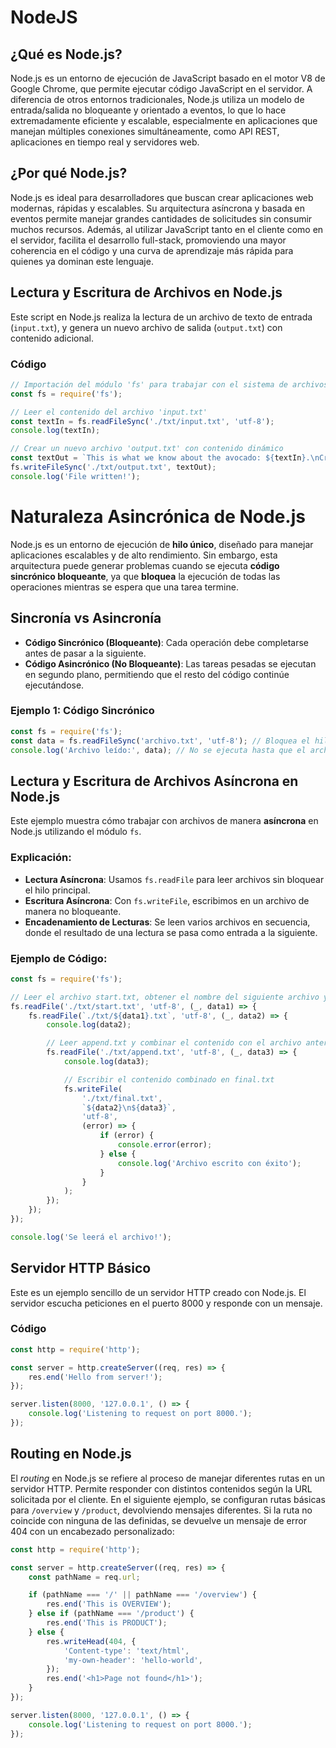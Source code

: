 # NodeJS

## ¿Qué es Node.js?

Node.js es un entorno de ejecución de JavaScript basado en el motor V8 de Google Chrome, que permite ejecutar código JavaScript en el servidor. A diferencia de otros entornos tradicionales, Node.js utiliza un modelo de entrada/salida no bloqueante y orientado a eventos, lo que lo hace extremadamente eficiente y escalable, especialmente en aplicaciones que manejan múltiples conexiones simultáneamente, como API REST, aplicaciones en tiempo real y servidores web.

## ¿Por qué Node.js?

Node.js es ideal para desarrolladores que buscan crear aplicaciones web modernas, rápidas y escalables. Su arquitectura asíncrona y basada en eventos permite manejar grandes cantidades de solicitudes sin consumir muchos recursos. Además, al utilizar JavaScript tanto en el cliente como en el servidor, facilita el desarrollo full-stack, promoviendo una mayor coherencia en el código y una curva de aprendizaje más rápida para quienes ya dominan este lenguaje.

## Lectura y Escritura de Archivos en Node.js

Este script en Node.js realiza la lectura de un archivo de texto de entrada (`input.txt`), y genera un nuevo archivo de salida (`output.txt`) con contenido adicional.

### Código

```javascript
// Importación del módulo 'fs' para trabajar con el sistema de archivos
const fs = require('fs');

// Leer el contenido del archivo 'input.txt'
const textIn = fs.readFileSync('./txt/input.txt', 'utf-8');
console.log(textIn);

// Crear un nuevo archivo 'output.txt' con contenido dinámico
const textOut = `This is what we know about the avocado: ${textIn}.\nCreated on ${Date.now()}`;
fs.writeFileSync('./txt/output.txt', textOut);
console.log('File written!');
```

# Naturaleza Asincrónica de Node.js

Node.js es un entorno de ejecución de **hilo único**, diseñado para manejar aplicaciones escalables y de alto rendimiento. Sin embargo, esta arquitectura puede generar problemas cuando se ejecuta **código sincrónico bloqueante**, ya que **bloquea** la ejecución de todas las operaciones mientras se espera que una tarea termine.

## Sincronía vs Asincronía

- **Código Sincrónico (Bloqueante)**: Cada operación debe completarse antes de pasar a la siguiente.
- **Código Asincrónico (No Bloqueante)**: Las tareas pesadas se ejecutan en segundo plano, permitiendo que el resto del código continúe ejecutándose.

### Ejemplo 1: Código Sincrónico

```js
const fs = require('fs');
const data = fs.readFileSync('archivo.txt', 'utf-8'); // Bloquea el hilo
console.log('Archivo leído:', data); // No se ejecuta hasta que el archivo es leído
```

## Lectura y Escritura de Archivos Asíncrona en Node.js

Este ejemplo muestra cómo trabajar con archivos de manera **asíncrona** en Node.js utilizando el módulo `fs`.

### Explicación:

- **Lectura Asíncrona**: Usamos `fs.readFile` para leer archivos sin bloquear el hilo principal.
- **Escritura Asíncrona**: Con `fs.writeFile`, escribimos en un archivo de manera no bloqueante.
- **Encadenamiento de Lecturas**: Se leen varios archivos en secuencia, donde el resultado de una lectura se pasa como entrada a la siguiente.

### Ejemplo de Código:

```javascript
const fs = require('fs');

// Leer el archivo start.txt, obtener el nombre del siguiente archivo y leerlo
fs.readFile('./txt/start.txt', 'utf-8', (_, data1) => {
	fs.readFile(`./txt/${data1}.txt`, 'utf-8', (_, data2) => {
		console.log(data2);

		// Leer append.txt y combinar el contenido con el archivo anterior
		fs.readFile('./txt/append.txt', 'utf-8', (_, data3) => {
			console.log(data3);

			// Escribir el contenido combinado en final.txt
			fs.writeFile(
				'./txt/final.txt',
				`${data2}\n${data3}`,
				'utf-8',
				(error) => {
					if (error) {
						console.error(error);
					} else {
						console.log('Archivo escrito con éxito');
					}
				}
			);
		});
	});
});

console.log('Se leerá el archivo!');
```

## Servidor HTTP Básico

Este es un ejemplo sencillo de un servidor HTTP creado con Node.js. El servidor escucha peticiones en el puerto 8000 y responde con un mensaje.

### Código

```javascript
const http = require('http');

const server = http.createServer((req, res) => {
	res.end('Hello from server!');
});

server.listen(8000, '127.0.0.1', () => {
	console.log('Listening to request on port 8000.');
});
```

## Routing en Node.js

El _routing_ en Node.js se refiere al proceso de manejar diferentes rutas en un servidor HTTP. Permite responder con distintos contenidos según la URL solicitada por el cliente. En el siguiente ejemplo, se configuran rutas básicas para `/overview` y `/product`, devolviendo mensajes diferentes. Si la ruta no coincide con ninguna de las definidas, se devuelve un mensaje de error 404 con un encabezado personalizado:

```javascript
const http = require('http');

const server = http.createServer((req, res) => {
	const pathName = req.url;

	if (pathName === '/' || pathName === '/overview') {
		res.end('This is OVERVIEW');
	} else if (pathName === '/product') {
		res.end('This is PRODUCT');
	} else {
		res.writeHead(404, {
			'Content-type': 'text/html',
			'my-own-header': 'hello-world',
		});
		res.end('<h1>Page not found</h1>');
	}
});

server.listen(8000, '127.0.0.1', () => {
	console.log('Listening to request on port 8000.');
});
```

